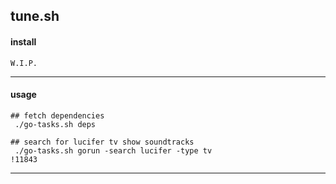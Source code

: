## tune.sh

#### install

```
W.I.P.
```

---

#### usage

```
## fetch dependencies
 ./go-tasks.sh deps

## search for lucifer tv show soundtracks
 ./go-tasks.sh gorun -search lucifer -type tv                                                                                                       !11843

```

---

